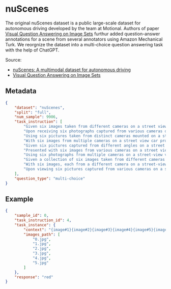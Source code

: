 # nuScenes

The original nuScenes dataset is a public large-scale dataset for autonomous driving developed by the team at Motional. Authors of paper [Visual Question Answering on Image Sets](https://arxiv.org/abs/2008.11976) furthur added question-answer annotations for a scene from several annotators using Amazon Mechanical Turk. We reorgnize the dataset into a multi-choice question answering task with the help of ChatGPT.

Source: 
- [nuScenes: A multimodal dataset for autonomous driving](https://arxiv.org/abs/1903.11027)
- [Visual Question Answering on Image Sets](https://arxiv.org/abs/2008.11976)
## Metadata

```json
{
    "dataset": "nuScenes",
    "split": "full",
    "num_sample": 9906,
    "task_instruction": [
        "Given six images taken from different cameras on a street view car, your task is to answer questions about the depicted scene. You must choose your answer from the Choice List. ",
        "Upon receiving six photographs captured from various cameras on a street-view car, your responsibility is to provide accurate responses to questions about the scene. You must choose your answer from the Choice List. ",
        "Using six pictures taken from distinct cameras mounted on a street view car, your task is to answer queries about the presented scenario. You must choose your answer from the Choice List. ",
        "With six images from multiple cameras on a street view car provided, your job is to answer questions pertaining to the scene. You must choose your answer from the Choice List. ",
        "Given six pictures captured from different angles on a street view car, your duty is to respond accurately to questions about the depicted scene. You must choose your answer from the Choice List. ",
        "Presented with six images from various cameras on a street view car, your responsibility is to answer inquiries about the scene. You must choose your answer from the Choice List. ",
        "Using six photographs from multiple cameras on a street-view vehicle, your job is to provide answers to the questions about the scene. You must choose your answer from the Choice List. ",
        "Given a collection of six images taken from different cameras on a street view car, your task is to respond to the questions about the scenario. You must choose your answer from the Choice List. ",
        "With six images, each from a different camera on a street-view car, your assignment is to answer questions about the scene. You must choose your answer from the Choice List. ",
        "Upon viewing six pictures captured from various cameras on a street view vehicle, your role is to answer questions about the presented scene. You must choose your answer from the Choice List. "
    ],
    "question_type": "multi-choice"
}
```

## Example

```json
{
    "sample_id": 0,
    "task_instruction_id": 4,
    "task_instance": {
        "context": "{image#1}{image#2}{image#3}{image#4}{image#5}{image#6}Question: what is the shirt color of the man that is on the crosswalk?  Choice List:['yellow', 'blue', 'red', 'green'] Your answer is:",
        "images_path": [
            "0.jpg",
            "1.jpg",
            "2.jpg",
            "3.jpg",
            "4.jpg",
            "5.jpg"
        ]
    },
    "response": "red"
}
```
